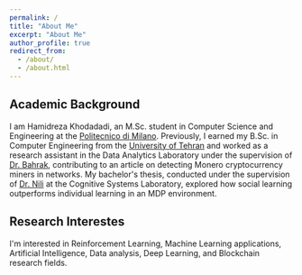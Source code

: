 ```yaml
---
permalink: /
title: "About Me"
excerpt: "About Me"
author_profile: true
redirect_from: 
  - /about/
  - /about.html
---
```


## Academic Background

I am Hamidreza Khodadadi, an M.Sc. student in Computer Science and Engineering at the [Politecnico di Milano](https://www.deib.polimi.it/eng/computer-science-and-engineering). Previously, I earned my B.Sc. in Computer Engineering from the [University of Tehran](https://ut.ac.ir/en) and worked as a research assistant in the Data Analytics Laboratory under the supervision of [Dr. Bahrak](https://ece.ut.ac.ir/en/~bahrak), contributing to an article on detecting Monero cryptocurrency miners in networks. My bachelor's thesis, conducted under the supervision of [Dr. Nili](https://ece.ut.ac.ir/en/~mnili) at the Cognitive Systems Laboratory, explored how social learning outperforms individual learning in an MDP environment.


## Research Interestes

I'm interested in Reinforcement Learning, Machine Learning applications, Artificial Intelligence, Data analysis, Deep Learning, and Blockchain research fields.
